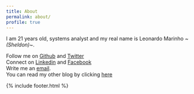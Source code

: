 ```yaml
---
title: About
permalink: about/
profile: true
---
```

I am 21 years old, systems analyst and my real name is Leonardo Marinho *~(Sheldon)~*.


Follow me on [Github](https://github.com/Leomhl) and [Twitter](https://twitter.com/leohm10)<br>
Connect on [Linkedin](https://br.linkedin.com/in/leonardo-herdy-marinho-23705597) and [Facebook](https://www.facebook.com)<br>
Write me an [email](mailto:leonardomarinho.nf@gmail.com).<br>
You can read my other blog by clicking [here](https://umcristao.wordpress.com/)


{% include footer.html %}